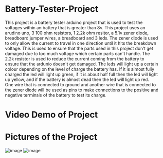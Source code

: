 # Battery-Tester-Project
This project is a battery tester arduino project that is used to test the voltages within an battery that is greater than 8v. This project uses an arudino uno, 3 100 ohm resistors, 1 2.2k ohm resitor, a 5.1v zener diode, breadboard jumper wires, a breadboard and 3 leds. The zener diode is used to only allow the current to travel in one direction until it hits the breakdown voltage. This is used to ensure that the parts used in this project don't get damaged due to too much voltage which certain parts can't handle. The 2.2k resistor is used to reduce the current coming from the battery to ensure that the ardunio doesn't get damaged. The leds will light up a certain colour depending on the level of charge the battery has. If it is almost fully charged the led will light up green, if it is about half full then the led will light up yellow, and if the battery is almost dead then the led will light up red. One wire that is connected to ground and another wire that is connected to the zener diode will be used as pins to make connections to the positive and negative terminals of the battery to test its charge.    
# Video Demo of Project
# Pictures of the Project
![image](https://user-images.githubusercontent.com/77080022/193652673-747210ee-a30f-4f8f-a09d-ee84872729d3.png)
![image](https://user-images.githubusercontent.com/77080022/193653128-d30e8684-5886-4b3a-be98-00ebfea9a65d.png)
